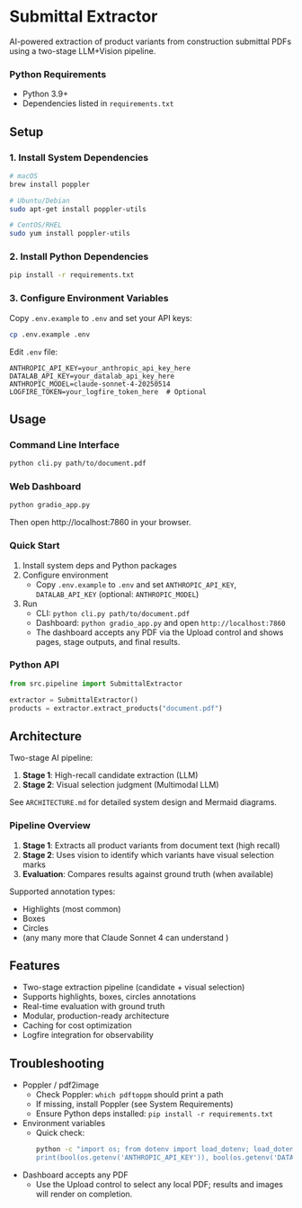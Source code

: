 # Submittal Extractor

AI-powered extraction of product variants from construction submittal PDFs using a two-stage LLM+Vision pipeline.

### Python Requirements

- Python 3.9+
- Dependencies listed in `requirements.txt`

## Setup

### 1. Install System Dependencies

```bash
# macOS
brew install poppler

# Ubuntu/Debian
sudo apt-get install poppler-utils

# CentOS/RHEL  
sudo yum install poppler-utils
```

### 2. Install Python Dependencies

```bash
pip install -r requirements.txt
```

### 3. Configure Environment Variables

Copy `.env.example` to `.env` and set your API keys:

```bash
cp .env.example .env
```

Edit `.env` file:

```
ANTHROPIC_API_KEY=your_anthropic_api_key_here
DATALAB_API_KEY=your_datalab_api_key_here
ANTHROPIC_MODEL=claude-sonnet-4-20250514
LOGFIRE_TOKEN=your_logfire_token_here  # Optional
```

## Usage

### Command Line Interface

```bash
python cli.py path/to/document.pdf
```

### Web Dashboard

```bash
python gradio_app.py
```

Then open http://localhost:7860 in your browser.

### Quick Start

1. Install system deps and Python packages
2. Configure environment
   - Copy `.env.example` to `.env` and set `ANTHROPIC_API_KEY`, `DATALAB_API_KEY` (optional: `ANTHROPIC_MODEL`)
3. Run
   - CLI: `python cli.py path/to/document.pdf`
   - Dashboard: `python gradio_app.py` and open `http://localhost:7860`
   - The dashboard accepts any PDF via the Upload control and shows pages, stage outputs, and final results.

### Python API

```python
from src.pipeline import SubmittalExtractor

extractor = SubmittalExtractor()
products = extractor.extract_products("document.pdf")
```

## Architecture

Two-stage AI pipeline:

1. **Stage 1**: High-recall candidate extraction (LLM)
2. **Stage 2**: Visual selection judgment (Multimodal LLM)

See `ARCHITECTURE.md` for detailed system design and Mermaid diagrams.

### Pipeline Overview

1. **Stage 1**: Extracts all product variants from document text (high recall)
2. **Stage 2**: Uses vision to identify which variants have visual selection marks
3. **Evaluation**: Compares results against ground truth (when available)

Supported annotation types:

- Highlights (most common)
- Boxes
- Circles
- (any many more that Claude Sonnet 4 can understand )

## Features

- Two-stage extraction pipeline (candidate + visual selection)
- Supports highlights, boxes, circles annotations
- Real-time evaluation with ground truth
- Modular, production-ready architecture
- Caching for cost optimization
- Logfire integration for observability

## Troubleshooting

- Poppler / pdf2image
  - Check Poppler: `which pdftoppm` should print a path
  - If missing, install Poppler (see System Requirements)
  - Ensure Python deps installed: `pip install -r requirements.txt`
- Environment variables
  - Quick check:
    ```bash
    python -c "import os; from dotenv import load_dotenv; load_dotenv();\
    print(bool(os.getenv('ANTHROPIC_API_KEY')), bool(os.getenv('DATALAB_API_KEY')), os.getenv('ANTHROPIC_MODEL'))"
    ```
- Dashboard accepts any PDF
  - Use the Upload control to select any local PDF; results and images will render on completion.
